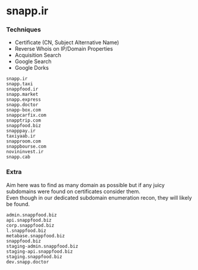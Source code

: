 
# snapp.ir
### Techniques
- Certificate (CN, Subject Alternative Name)
- Reverse Whois on IP/Domain Properties
- Acquisition Search
- Google Search 
- Google Dorks

```
snapp.ir
snapp.taxi
snappfood.ir
snapp.market
snapp.express
snapp.doctor
snapp-box.com
snappcarfix.com
snapptrip.com
snappfood.biz
snapppay.ir
taxiyaab.ir
snapproom.com
snappbourse.com
novininvest.ir
snapp.cab
```

### Extra
Aim here was to find as many domain as possible but if any juicy subdomains were found on certificates consider them.
<br/>
Even though in our dedicated subdomain enumeration recon, they will likely be found.
```
admin.snappfood.biz
api.snappfood.biz
corp.snappfood.biz 
l.snappfood.biz
metabase.snappfood.biz 
snappfood.biz
staging-admin.snappfood.biz
staging-api.snappfood.biz 
staging.snappfood.biz
dev.snapp.doctor
```


